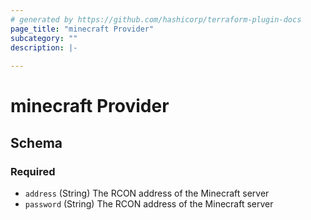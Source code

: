 ```yaml
---
# generated by https://github.com/hashicorp/terraform-plugin-docs
page_title: "minecraft Provider"
subcategory: ""
description: |-
  
---
```


# minecraft Provider





<!-- schema generated by tfplugindocs -->
## Schema

### Required

- `address` (String) The RCON address of the Minecraft server
- `password` (String) The RCON address of the Minecraft server
